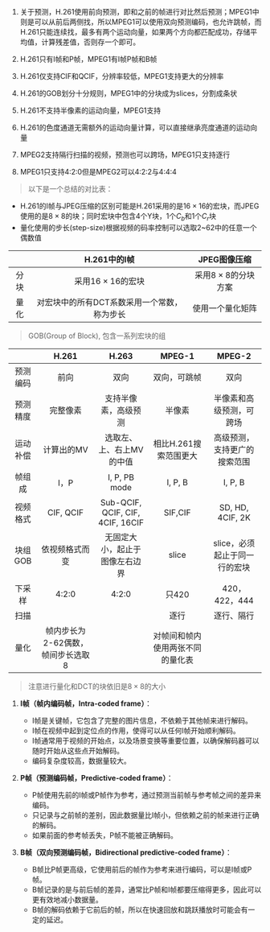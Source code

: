 
1. 关于预测，H.261使用前向预测，即和之前的帧进行对比然后预测；MPEG1中则是可以从前后两侧找，所以MPEG1可以使用双向预测编码，也允许跳帧，而H.261只能连续找，最多有两个运动向量，如果两个方向都匹配成功，存储平均值，计算残差值，否则存一个即可。
2. H.261只有I帧和P帧，MPEG1有I帧P帧和B帧
3. H.261仅支持CIF和QCIF，分辨率较低，MPEG1支持更大的分辨率
4. H.261的GOB划分十分规则，MPEG1中的分块成为slices，分割成条状
5. H.261不支持半像素的运动向量，MPEG1支持
6. H.261的色度通道无需额外的运动向量计算，可以直接继承亮度通道的运动向量


7. MPEG2支持隔行扫描的视频，预测也可以跨场，MPEG1只支持逐行
8. MPEG1只支持4:2:0但是MPEG2可以4:2:2与4:4:4




> 以下是一个总结的对比表：
+ H.261的I帧与JPEG压缩的区别可能是H.261采用的是$16\times 16$的宏块，而JPEG使用的是$8\times 8$的块；同时宏块中包含4个Y块，1个$C_b$和1个$C_r$块
+ 量化使用的步长(step-size)根据视频的码率控制可以选取2~62中的任意一个偶数值

|     |        H.261中的I帧        |      JPEG图像压缩      |
| :-: | :---------------------: | :----------------: |
| 分块  |   采用$16\times 16$的宏块    | 采用$8\times 8$的分块方案 |
| 量化  | 对宏块中的所有DCT系数采用一个常数，称为步长 |      使用一个量化矩阵      |

> GOB(Group of Block), 包含一系列宏块的组

|       |        H.261        |              H.263               |      MPEG-1      |      MPEG-2       |
| :---: | :-----------------: | :------------------------------: | :--------------: | :---------------: |
| 预测编码  |         前向          |                双向                |      双向，可跳帧      |        双向         |
| 预测精度  |        完整像素         |            支持半像素，高级预测            |       半像素        |   半像素和高级预测，可跨场    |
| 运动补偿  |       计算出的MV        |          选取左、上、右上MV的中值           |  相比H.261搜索范围更大   |  高级预测，支持更广的搜索范围   |
|  帧组成  |         I，P         |          I, P, PB mode           |     I, P, B      |      I, P, B      |
| 视频格式  |      CIF, QCIF      | Sub-QCIF, QCIF, CIF, 4CIF, 16CIF |     SIF,CIF      | SD, HD, 4CIF, 2K  |
| 块组GOB |       依视频格式而变       |         无固定大小，起止于图像左右边界          |      slice       | slice，必须起止于同一行的宏块 |
|  下采样  |        4:2:0        |              4:2:0               |       只420       |    420，422，444    |
|  扫描   |                     |                                  |        逐行        |       逐行、隔行       |
|  量化   | 帧内步长为2-62偶数，帧间步长选取8 |                                  | 对帧间和帧内使用两张不同的量化表 |                   |


> 注意进行量化和DCT的块依旧是$8\times 8$的大小


1. **I帧（帧内编码帧，Intra-coded frame）**：
    
    - I帧是关键帧，它包含了完整的图片信息，不依赖于其他帧来进行解码。
    - I帧在视频中起到定位点的作用，使得可以从任何I帧开始顺利解码。
    - I帧通常用于视频的开始点，以及场景变换等重要位置，以确保解码器可以随时开始从这些点开始解码。
    - 编码复杂度较高，数据量较大。
2. **P帧（预测编码帧，Predictive-coded frame）**：
    
    - P帧使用先前的I帧或P帧作为参考，通过预测当前帧与参考帧之间的差异来编码。
    - 只记录与之前帧的差别，因此数据量比I帧小，但依赖之前的帧来进行正确的解码。
    - 如果前面的参考帧丢失，P帧不能被正确解码。
3. **B帧（双向预测编码帧，Bidirectional predictive-coded frame）**：
    
    - B帧比P帧更高级，它使用前后的帧作为参考来进行编码，可以是I帧或P帧。
    - B帧记录的是与前后帧的差异，通常比P帧和I帧都要压缩得更多，因此可以更有效地减小数据量。
    - B帧的解码依赖于它前后的帧，所以在快速回放和跳跃播放时可能会有一定的延迟。